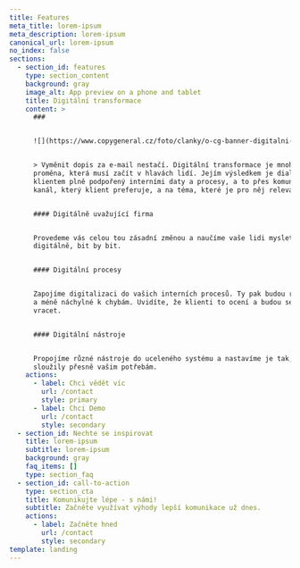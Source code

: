 ```yaml
---
title: Features
meta_title: lorem-ipsum
meta_description: lorem-ipsum
canonical_url: lorem-ipsum
no_index: false
sections:
  - section_id: features
    type: section_content
    background: gray
    image_alt: App preview on a phone and tablet
    title: Digitální transformace
    content: >
      ###


      ![](https://www.copygeneral.cz/foto/clanky/o-cg-banner-digitalni-transformace-fin.jpg)


      > Vyměnit dopis za e-mail nestačí. Digitální transformace je mnohem hlubší
      proměna, která musí začít v hlavách lidí. Jejím výsledkem je dialog s
      klientem plně podpořený interními daty a procesy, a to přes komunikační
      kanál, který klient preferuje, a na téma, které je pro něj relevantní.


      #### Digitálně uvažující firma


      Provedeme vás celou tou zásadní změnou a naučíme vaše lidi myslet
      digitálně, bit by bit.


      #### Digitální procesy


      Zapojíme digitalizaci do vašich interních procesů. Ty pak budou rychlejší
      a méně náchylné k chybám. Uvidíte, že klienti to ocení a budou se k vám
      vracet.


      #### Digitální nástroje


      Propojíme různé nástroje do uceleného systému a nastavíme je tak, aby
      sloužily přesně vašim potřebám.
    actions:
      - label: Chci vědět víc
        url: /contact
        style: primary
      - label: Chci Demo
        url: /contact
        style: secondary
  - section_id: Nechte se inspirovat
    title: lorem-ipsum
    subtitle: lorem-ipsum
    background: gray
    faq_items: []
    type: section_faq
  - section_id: call-to-action
    type: section_cta
    title: Komunikujte lépe - s námi!
    subtitle: Začněte využívat výhody lepší komunikace už dnes.
    actions:
      - label: Začněte hned
        url: /contact
        style: secondary
template: landing
---
```

